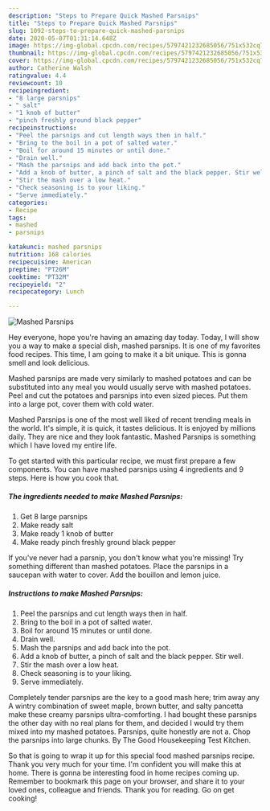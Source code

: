 ```yaml
---
description: "Steps to Prepare Quick Mashed Parsnips"
title: "Steps to Prepare Quick Mashed Parsnips"
slug: 1092-steps-to-prepare-quick-mashed-parsnips
date: 2020-05-07T01:31:14.648Z
image: https://img-global.cpcdn.com/recipes/5797421232685056/751x532cq70/mashed-parsnips-recipe-main-photo.jpg
thumbnail: https://img-global.cpcdn.com/recipes/5797421232685056/751x532cq70/mashed-parsnips-recipe-main-photo.jpg
cover: https://img-global.cpcdn.com/recipes/5797421232685056/751x532cq70/mashed-parsnips-recipe-main-photo.jpg
author: Catherine Walsh
ratingvalue: 4.4
reviewcount: 10
recipeingredient:
- "8 large parsnips"
- " salt"
- "1 knob of butter"
- "pinch freshly ground black pepper"
recipeinstructions:
- "Peel the parsnips and cut length ways then in half."
- "Bring to the boil in a pot of salted water."
- "Boil for around 15 minutes or until done."
- "Drain well."
- "Mash the parsnips and add back into the pot."
- "Add a knob of butter, a pinch of salt and the black pepper. Stir well."
- "Stir the mash over a low heat."
- "Check seasoning is to your liking."
- "Serve immediately."
categories:
- Recipe
tags:
- mashed
- parsnips

katakunci: mashed parsnips 
nutrition: 168 calories
recipecuisine: American
preptime: "PT26M"
cooktime: "PT32M"
recipeyield: "2"
recipecategory: Lunch

---
```



![Mashed Parsnips](https://img-global.cpcdn.com/recipes/5797421232685056/751x532cq70/mashed-parsnips-recipe-main-photo.jpg)

Hey everyone, hope you're having an amazing day today. Today, I will show you a way to make a special dish, mashed parsnips. It is one of my favorites food recipes. This time, I am going to make it a bit unique. This is gonna smell and look delicious.

Mashed parsnips are made very similarly to mashed potatoes and can be substituted into any meal you would usually serve with mashed potatoes. Peel and cut the potatoes and parsnips into even sized pieces. Put them into a large pot, cover them with cold water.

Mashed Parsnips is one of the most well liked of recent trending meals in the world. It's simple, it is quick, it tastes delicious. It is enjoyed by millions daily. They are nice and they look fantastic. Mashed Parsnips is something which I have loved my entire life.


To get started with this particular recipe, we must first prepare a few components. You can have mashed parsnips using 4 ingredients and 9 steps. Here is how you cook that.

<!--inarticleads1-->

##### The ingredients needed to make Mashed Parsnips:

1. Get 8 large parsnips
1. Make ready  salt
1. Make ready 1 knob of butter
1. Make ready pinch freshly ground black pepper


If you&#39;ve never had a parsnip, you don&#39;t know what you&#39;re missing! Try something different than mashed potatoes. Place the parsnips in a saucepan with water to cover. Add the bouillon and lemon juice. 

<!--inarticleads2-->

##### Instructions to make Mashed Parsnips:

1. Peel the parsnips and cut length ways then in half.
1. Bring to the boil in a pot of salted water.
1. Boil for around 15 minutes or until done.
1. Drain well.
1. Mash the parsnips and add back into the pot.
1. Add a knob of butter, a pinch of salt and the black pepper. Stir well.
1. Stir the mash over a low heat.
1. Check seasoning is to your liking.
1. Serve immediately.


Completely tender parsnips are the key to a good mash here; trim away any A wintry combination of sweet maple, brown butter, and salty pancetta make these creamy parsnips ultra-comforting. I had bought these parsnips the other day with no real plans for them, and decided I would try them mixed into my mashed potatoes. Parsnips, quite honestly are not a. Chop the parsnips into large chunks. By The Good Housekeeping Test Kitchen. 

So that is going to wrap it up for this special food mashed parsnips recipe. Thank you very much for your time. I'm confident you will make this at home. There is gonna be interesting food in home recipes coming up. Remember to bookmark this page on your browser, and share it to your loved ones, colleague and friends. Thank you for reading. Go on get cooking!

